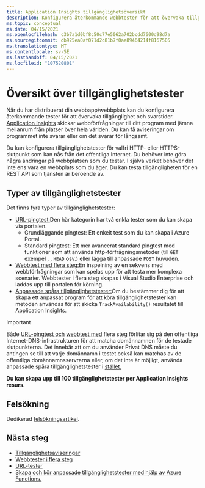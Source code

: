 ```yaml
---
title: Application Insights tillgänglighetsöversikt
description: Konfigurera återkommande webbtester för att övervaka tillgänglighet och svarstider för din app eller webbplats.
ms.topic: conceptual
ms.date: 04/15/2021
ms.openlocfilehash: c3b7a1d0bf8c50c77e5062a702bcdd7600d98d7a
ms.sourcegitcommit: db925ea0af071d2c81b7f0ae89464214f8167505
ms.translationtype: MT
ms.contentlocale: sv-SE
ms.lasthandoff: 04/15/2021
ms.locfileid: "107520801"
---
```

# <a name="availability-tests-overview"></a>Översikt över tillgänglighetstester

När du har distribuerat din webbapp/webbplats kan du konfigurera återkommande tester för att övervaka tillgänglighet och svarstider. [Application Insights](./app-insights-overview.md) skickar webbförfrågningar till ditt program med jämna mellanrum från platser över hela världen. Du kan få aviseringar om programmet inte svarar eller om det svarar för långsamt.

Du kan konfigurera tillgänglighetstester för valfri HTTP- eller HTTPS-slutpunkt som kan nås från det offentliga Internet. Du behöver inte göra några ändringar på webbplatsen som du testar. I själva verket behöver det inte ens vara en webbplats som du äger. Du kan testa tillgängligheten för en REST API som tjänsten är beroende av.

## <a name="types-of-availability-tests"></a>Typer av tillgänglighetstester

Det finns fyra typer av tillgänglighetstester:

* [URL-pingtest:](monitor-web-app-availability.md)Den här kategorin har två enkla tester som du kan skapa via portalen.
    - Grundläggande pingtest: Ett enkelt test som du kan skapa i Azure Portal.
    - Standard pingtest: Ett mer avancerat standard pingtest med funktioner som att använda http-förfrågningsmetoder (till `GET` exempel , , `HEAD` osv.) eller lägga till anpassade `POST` huvuden.
* [Webbtest med flera steg:](availability-multistep.md)En inspelning av en sekvens med webbförfrågningar som kan spelas upp för att testa mer komplexa scenarier. Webbtester i flera steg skapas i Visual Studio Enterprise och laddas upp till portalen för körning.
* [Anpassade spåra tillgänglighetstester:](/dotnet/api/microsoft.applicationinsights.telemetryclient.trackavailability)Om du bestämmer dig för att skapa ett anpassat program för att köra tillgänglighetstester kan metoden användas för att skicka `TrackAvailability()` resultatet till Application Insights.

> [!IMPORTANT]
> Både [URL-pingtest och](monitor-web-app-availability.md) [webbtest med](availability-multistep.md) flera steg förlitar sig på den offentliga Internet-DNS-infrastrukturen för att matcha domännamnen för de testade slutpunkterna. Det innebär att om du använder Privat DNS måste du antingen se till att varje domännamn i testet också kan matchas av de offentliga domännamnsservrarna eller, om det inte är möjligt, använda anpassade spåra tillgänglighetstester i [stället.](/dotnet/api/microsoft.applicationinsights.telemetryclient.trackavailability)

**Du kan skapa upp till 100 tillgänglighetstester per Application Insights resurs.**

## <a name="troubleshooting"></a>Felsökning

Dedikerad [felsökningsartikel](troubleshoot-availability.md).

## <a name="next-step"></a>Nästa steg

* [Tillgänglighetsaviseringar](availability-alerts.md)
* [Webbtester i flera steg](availability-multistep.md)
* [URL-tester](monitor-web-app-availability.md)
* [Skapa och kör anpassade tillgänglighetstester med hjälp av Azure Functions.](availability-azure-functions.md)